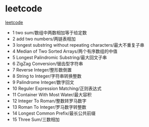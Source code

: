 # leetcode
[leetcode](https://leetcode.com/problems)
* 1 two sum/数组中两数相加等于给定数
* 2 add two numbers/两链表相加
* 3 longest substring without repeating characters/最大不重复子串
* 4 Median of Two Sorted Arrays/两个有序数组的中值
* 5 Longest Palindromic Substring/最大回文子串
* 6 ZigZag Conversion/锯齿型字符串
* 7 Reverse Integer/整形数倒置
* 8 String to Integer/字符串转换整数
* 9 Palindrome Integer/数字回文
* 10 Reguler Expression Matching/正则表达式
* 11 Container With Most Water/最大容积
* 12 Integer To Roman/整数转罗马数字
* 13 Roman To Integer/罗马数字转整数
* 14 Longest Common Prefix/最长公共前缀
* 15 Three Sum/三数相加
